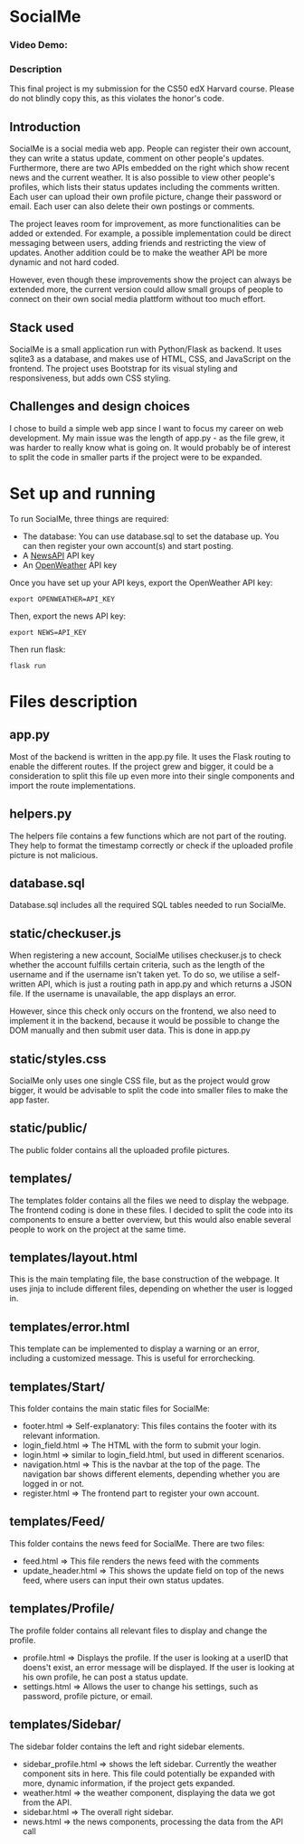 # SocialMe
### Video Demo: 
### Description

This final project is my submission for the CS50 edX Harvard course. Please do not blindly copy this, as this violates the honor's code.

## Introduction

SocialMe is a social media web app. People can register their own account, they can write a status update, comment on other people's updates. Furthermore, there are two APIs embedded on the right which show recent news and the current weather. It is also possible to view other people's profiles, which lists their status updates including the comments written. Each user can upload their own profile picture, change their password or email. Each user can also delete their own postings or comments.

The project leaves room for improvement, as more  functionalities can be added or  extended. For example, a possible implementation could be direct messaging between users, adding friends and restricting the view of updates. Another addition could be to make the weather API be more dynamic and not hard coded.

However, even though these improvements show the project can always be extended more, the current version could allow small groups of people to connect on their own social media plattform without too much effort.

## Stack used

SocialMe is a small application run with Python/Flask as backend. It uses sqlite3 as a database, and makes use of HTML, CSS, and JavaScript on the frontend. The project uses Bootstrap for its visual styling and responsiveness, but adds own CSS styling.

## Challenges and design choices

I chose to build a simple web app since I want to focus my career on web development. My main issue was the length of app.py - as the file grew, it was harder to really know what is going on. It would probably be of interest to split the code in smaller parts if the project were to be expanded.

# Set up and running

To run SocialMe, three things are required:

- The database: You can use database.sql to set the database up. You can then register your own account(s) and start posting.
- A [NewsAPI](https://newsapi.org/) API key
- An [OpenWeather](https://openweathermap.org/api) API key

Once you have set up your API keys, export the OpenWeather API key:

`export OPENWEATHER=API_KEY`

Then, export the news API key:

`export NEWS=API_KEY`

Then run flask:

`flask run`

# Files description

## app.py

Most of the backend is written in the app.py file. It uses the Flask routing to enable the different routes. If the project grew and bigger, it could be a consideration to split this file up even more into their single components and import the route implementations.

## helpers.py

The helpers file contains a few functions which are not part of the routing. They help to format the timestamp correctly or check if the uploaded profile picture is not malicious.

## database.sql

Database.sql includes all the required SQL tables needed to run SocialMe.

## static/checkuser.js

When registering a new account, SocialMe utilises checkuser.js to check whether the account fulfills certain criteria, such as the length of the username and if the username isn't taken yet. To do so, we utilise a self-written API, which is just a routing path in app.py and which returns a JSON file. If the username is unavailable, the app displays an error.

However, since this check only occurs on the frontend, we also need to implement it in the backend, because it would be possible to change the DOM manually and then submit user data. This is done in app.py

## static/styles.css

SocialMe only uses one single CSS file, but as the project would grow bigger, it would be advisable to split the code into smaller files to make the app faster.

## static/public/

The public folder contains all the uploaded profile pictures.

## templates/

The templates folder contains all the files we need to display the webpage. The frontend coding is done in these files. I decided to split the code into its components to ensure a better overview, but this would also enable several people to work on the project at the same time.

## templates/layout.html

This is the main templating file, the base construction of the webpage. It uses jinja to include different files, depending on whether the user is logged in.

## templates/error.html

This template can be implemented to display a warning or an error, including a customized message. This is useful for errorchecking.

## templates/Start/

This folder contains the main static files for SocialMe:

- footer.html => Self-explanatory: This files contains the footer with its relevant information.
- login_field.html => The HTML with the form to submit your login.
- login.html => similar to login_field.html, but used in different scenarios.
- navigation.html => This is the navbar at the top of the page. The navigation bar shows different elements, depending whether you are logged in or not.
- register.html => The frontend part to register your own account.

## templates/Feed/

This folder contains the news feed for SocialMe. There are two files:

- feed.html => This file renders the news feed with the comments
- update_header.html => This shows the update field on top of the news feed, where users can input their own status updates.

## templates/Profile/

The profile folder contains all relevant files to display and change the profile.

- profile.html => Displays the profile. If the user is looking at a userID that doens't exist, an error message will be displayed. If the user is looking at his own profile, he can post a status update.
- settings.html => Allows the user to change his settings, such as password, profile picture, or email.

## templates/Sidebar/

The sidebar folder contains the left and right sidebar elements.

- sidebar_profile.html => shows the left sidebar. Currently the weather component sits in here. This file could potentially be expanded with more, dynamic information, if the project gets expanded.
- weather.html => the weather component, displaying the data we got from the API.
- sidebar.html => The overall right sidebar.
- news.html => the news components, processing the data from the API call
